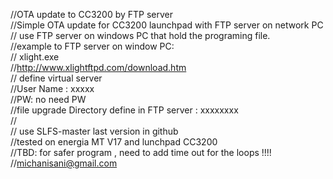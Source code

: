 //OTA update to CC3200 by FTP server<br>
//Simple OTA update for CC3200 launchpad with FTP server on network PC<br>
// use FTP server on windows PC that hold the programing file.<br>
//example to FTP server on window PC:<br>
// xlight.exe<br>
//http://www.xlightftpd.com/download.htm<br>
// define virtual server<br>
//User Name : xxxxx<br>
//PW: no need PW<br>
//file upgrade Directory define in FTP server :  xxxxxxxx<br>
//<br>
// use SLFS-master last version in github<br>
//tested on energia MT V17 and lunchpad CC3200<br>
//TBD:  for safer program , need to add time out for the loops !!!!<br>
//michanisani@gmail.com<br>

